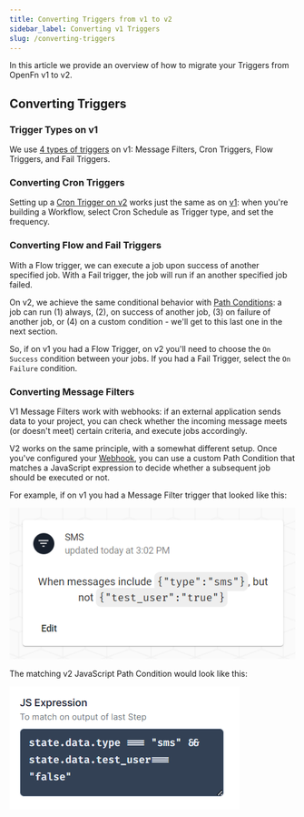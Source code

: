 ```yaml
---
title: Converting Triggers from v1 to v2
sidebar_label: Converting v1 Triggers
slug: /converting-triggers
---
```


In this article we provide an overview of how to migrate your Triggers from
OpenFn v1 to v2.

## Converting Triggers

### Trigger Types on v1

We use
[4 types of triggers](../../versioned_docs/version-legacy/build/triggers.md) on
v1: Message Filters, Cron Triggers, Flow Triggers, and Fail Triggers.

### Converting Cron Triggers

Setting up a
[Cron Trigger on v2](documentation/build/triggers.md#cron-triggers-formerly-timers)
works just the same as on
[v1](../../versioned_docs/version-legacy/build/triggers.md):
when you're building a Workflow, select Cron Schedule as Trigger type, and set
the frequency.

### Converting Flow and Fail Triggers

With a Flow trigger, we can execute a job upon success of another specified job.
With a Fail trigger, the job will run if an another specified job failed.

On v2, we achieve the same conditional behavior with
[Path Conditions](documentation/build/paths): a job can run (1) always, (2), on
success of another job, (3) on failure of another job, or (4) on a custom
condition - we'll get to this last one in the next section.

So, if on v1 you had a Flow Trigger, on v2 you'll need to choose the
`On Success` condition between your jobs. If you had a Fail Trigger, select the
`On Failure` condition.

### Converting Message Filters

V1 Message Filters work with webhooks: if an external application sends data to
your project, you can check whether the incoming message meets (or doesn't meet)
certain criteria, and execute jobs accordingly.

V2 works on the same principle, with a somewhat different setup. Once you've
configured your [Webhook](documentation/build/triggers#webhook-event-triggers),
you can use a custom Path Condition that matches a JavaScript expression to
decide whether a subsequent job should be executed or not.

For example, if on v1 you had a Message Filter trigger that looked like this:

![Trigger Example](/img/lightning_trigger_example.png)

The matching v2 JavaScript Path Condition would look like this:

![Path Condition Example](/img/lightning_path_trigger_example.png)
